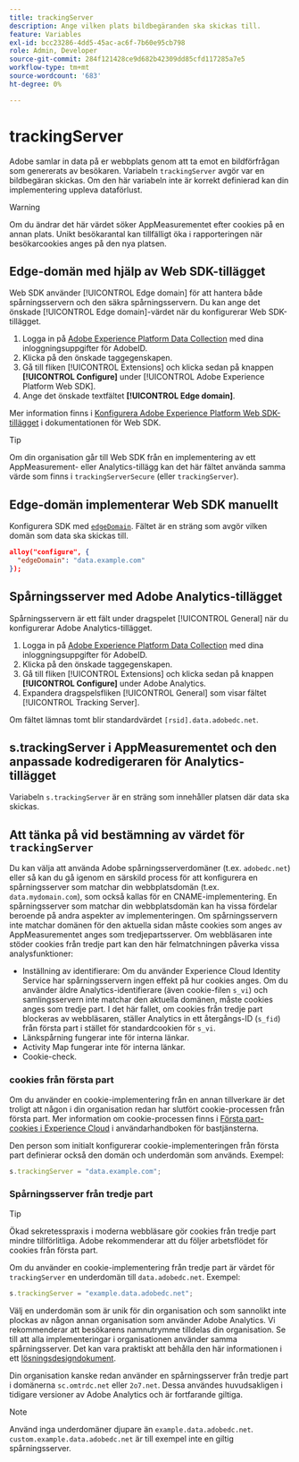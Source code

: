 ```yaml
---
title: trackingServer
description: Ange vilken plats bildbegäranden ska skickas till.
feature: Variables
exl-id: bcc23286-4dd5-45ac-ac6f-7b60e95cb798
role: Admin, Developer
source-git-commit: 284f121428ce9d682b42309dd85cfd117285a7e5
workflow-type: tm+mt
source-wordcount: '683'
ht-degree: 0%

---
```


# trackingServer

Adobe samlar in data på er webbplats genom att ta emot en bildförfrågan som genererats av besökaren. Variabeln `trackingServer` avgör var en bildbegäran skickas. Om den här variabeln inte är korrekt definierad kan din implementering uppleva dataförlust.

>[!WARNING]
>
>Om du ändrar det här värdet söker AppMeasurementet efter cookies på en annan plats. Unikt besökarantal kan tillfälligt öka i rapporteringen när besökarcookies anges på den nya platsen.

## Edge-domän med hjälp av Web SDK-tillägget

Web SDK använder [!UICONTROL Edge domain] för att hantera både spårningsservern och den säkra spårningsservern. Du kan ange det önskade [!UICONTROL Edge domain]-värdet när du konfigurerar Web SDK-tillägget.

1. Logga in på [Adobe Experience Platform Data Collection](https://experience.adobe.com/data-collection) med dina inloggningsuppgifter för AdobeID.
1. Klicka på den önskade taggegenskapen.
1. Gå till fliken [!UICONTROL Extensions] och klicka sedan på knappen **[!UICONTROL Configure]** under [!UICONTROL Adobe Experience Platform Web SDK].
1. Ange det önskade textfältet **[!UICONTROL Edge domain]**.

Mer information finns i [Konfigurera Adobe Experience Platform Web SDK-tillägget](https://experienceleague.adobe.com/docs/experience-platform/edge/extension/web-sdk-extension-configuration.html) i dokumentationen för Web SDK.

>[!TIP]
>
>Om din organisation går till Web SDK från en implementering av ett AppMeasurement- eller Analytics-tillägg kan det här fältet använda samma värde som finns i `trackingServerSecure` (eller `trackingServer`).

## Edge-domän implementerar Web SDK manuellt

Konfigurera SDK med [`edgeDomain`](https://experienceleague.adobe.com/docs/experience-platform/edge/fundamentals/configuring-the-sdk.html). Fältet är en sträng som avgör vilken domän som data ska skickas till.

```json
alloy("configure", {
  "edgeDomain": "data.example.com"
});
```

## Spårningsserver med Adobe Analytics-tillägget

Spårningsservern är ett fält under dragspelet [!UICONTROL General] när du konfigurerar Adobe Analytics-tillägget.

1. Logga in på [Adobe Experience Platform Data Collection](https://experience.adobe.com/data-collection) med dina inloggningsuppgifter för AdobeID.
2. Klicka på den önskade taggegenskapen.
3. Gå till fliken [!UICONTROL Extensions] och klicka sedan på knappen **[!UICONTROL Configure]** under Adobe Analytics.
4. Expandera dragspelsfliken [!UICONTROL General] som visar fältet [!UICONTROL Tracking Server].

Om fältet lämnas tomt blir standardvärdet `[rsid].data.adobedc.net`.

## s.trackingServer i AppMeasurementet och den anpassade kodredigeraren för Analytics-tillägget

Variabeln `s.trackingServer` är en sträng som innehåller platsen där data ska skickas.

## Att tänka på vid bestämning av värdet för `trackingServer`

Du kan välja att använda Adobe spårningsserverdomäner (t.ex. `adobedc.net`) eller så kan du gå igenom en särskild process för att konfigurera en spårningsserver som matchar din webbplatsdomän (t.ex. `data.mydomain.com`), som också kallas för en CNAME-implementering. En spårningsserver som matchar din webbplatsdomän kan ha vissa fördelar beroende på andra aspekter av implementeringen. Om spårningsservern inte matchar domänen för den aktuella sidan måste cookies som anges av AppMeasurementet anges som tredjepartsserver. Om webbläsaren inte stöder cookies från tredje part kan den här felmatchningen påverka vissa analysfunktioner:

- Inställning av identifierare: Om du använder Experience Cloud Identity Service har spårningsservern ingen effekt på hur cookies anges. Om du använder äldre Analytics-identifierare (även cookie-filen `s_vi`) och samlingsservern inte matchar den aktuella domänen, måste cookies anges som tredje part. I det här fallet, om cookies från tredje part blockeras av webbläsaren, ställer Analytics in ett återgångs-ID (`s_fid`) från första part i stället för standardcookien för `s_vi`.
- Länkspårning fungerar inte för interna länkar.
- Activity Map fungerar inte för interna länkar.
- Cookie-check.

### cookies från första part

Om du använder en cookie-implementering från en annan tillverkare är det troligt att någon i din organisation redan har slutfört cookie-processen från första part. Mer information om cookie-processen finns i [Första part-cookies i Experience Cloud](https://experienceleague.adobe.com/docs/core-services/interface/ec-cookies/cookies-first-party.html) i användarhandboken för bastjänsterna.

Den person som initialt konfigurerar cookie-implementeringen från första part definierar också den domän och underdomän som används. Exempel:

```js
s.trackingServer = "data.example.com";
```

### Spårningsserver från tredje part

>[!TIP]
>
>Ökad sekretesspraxis i moderna webbläsare gör cookies från tredje part mindre tillförlitliga. Adobe rekommenderar att du följer arbetsflödet för cookies från första part.

Om du använder en cookie-implementering från tredje part är värdet för `trackingServer` en underdomän till `data.adobedc.net`. Exempel:

```js
s.trackingServer = "example.data.adobedc.net";
```

Välj en underdomän som är unik för din organisation och som sannolikt inte plockas av någon annan organisation som använder Adobe Analytics.  Vi rekommenderar att besökarens namnutrymme tilldelas din organisation.  Se till att alla implementeringar i organisationen använder samma spårningsserver. Det kan vara praktiskt att behålla den här informationen i ett [lösningsdesigndokument](../../prepare/solution-design.md).

Din organisation kanske redan använder en spårningsserver från tredje part i domänerna `sc.omtrdc.net` eller `2o7.net`.  Dessa användes huvudsakligen i tidigare versioner av Adobe Analytics och är fortfarande giltiga.

>[!NOTE]
>
>Använd inga underdomäner djupare än `example.data.adobedc.net`. `custom.example.data.adobedc.net` är till exempel inte en giltig spårningsserver.
